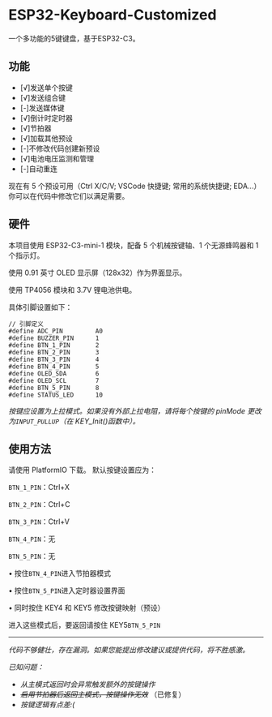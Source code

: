 # ESP32-Keyboard-Customized
一个多功能的5键键盘，基于ESP32-C3。

## 功能

- [√]发送单个按键
- [√]发送组合键
- [-]发送媒体键
- [√]倒计时定时器
- [√]节拍器
- [√]加载其他预设
- [-]不修改代码创建新预设
- [√]电池电压监测和管理
- [-]自动重连

现在有 5 个预设可用（Ctrl X/C/V; VSCode 快捷键; 常用的系统快捷键; EDA...）你可以在代码中修改它们以满足需要。

## 硬件

本项目使用 ESP32-C3-mini-1 模块，配备 5 个机械按键轴、1 个无源蜂鸣器和 1 个指示灯。

使用 0.91 英寸 OLED 显示屏（128x32）作为界面显示。

使用 TP4056 模块和 3.7V 锂电池供电。

具体引脚设置如下：

```
// 引脚定义
#define ADC_PIN         A0
#define BUZZER_PIN      1
#define BTN_1_PIN       2
#define BTN_2_PIN       3
#define BTN_3_PIN       4
#define BTN_4_PIN       5
#define OLED_SDA        6
#define OLED_SCL        7
#define BTN_5_PIN       8
#define STATUS_LED      10
```


*按键应设置为上拉模式。如果没有外部上拉电阻，请将每个按键的 pinMode 更改为`INPUT_PULLUP`（在 KEY_Init()函数中）。*


## 使用方法

请使用 PlatformIO 下载。
默认按键设置应为：

`BTN_1_PIN`：Ctrl+X

`BTN_2_PIN`：Ctrl+C

`BTN_3_PIN`：Ctrl+V

`BTN_4_PIN`：无

`BTN_5_PIN`：无


• 按住`BTN_4_PIN`进入节拍器模式

• 按住`BTN_5_PIN`进入定时器设置界面

• 同时按住 KEY4 和 KEY5 修改按键映射（预设）

进入这些模式后，要返回请按住 KEY5`BTN_5_PIN`

---

*代码不够健壮，存在漏洞。如果您能提出修改建议或提供代码，将不胜感激。*

*已知问题：*

- *从主模式返回时会异常触发额外的按键操作*
- ~~*启用节拍器后返回主模式，按键操作无效*~~ （已修复）
- *按键逻辑有点差:(*
